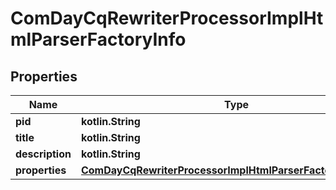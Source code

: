
# ComDayCqRewriterProcessorImplHtmlParserFactoryInfo

## Properties
Name | Type | Description | Notes
------------ | ------------- | ------------- | -------------
**pid** | **kotlin.String** |  |  [optional]
**title** | **kotlin.String** |  |  [optional]
**description** | **kotlin.String** |  |  [optional]
**properties** | [**ComDayCqRewriterProcessorImplHtmlParserFactoryProperties**](ComDayCqRewriterProcessorImplHtmlParserFactoryProperties.md) |  |  [optional]




